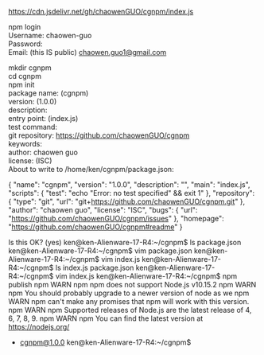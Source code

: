 https://cdn.jsdelivr.net/gh/chaowenGUO/cgnpm/index.js<br>

npm login<br>
Username: chaowen-guo<br>
Password: <br>
Email: (this IS public) chaowen.guo1@gmail.com<br>

mkdir cgnpm<br>
cd cgnpm<br>
npm init<br>
package name: (cgnpm)<br> 
version: (1.0.0)<br>
description:<br>
entry point: (index.js)<br> 
test command:<br> 
git repository: https://github.com/chaowenGUO/cgnpm<br>
keywords:<br>
author: chaowen guo<br>
license: (ISC)<br>
About to write to /home/ken/cgnpm/package.json:

{
  "name": "cgnpm",
  "version": "1.0.0",
  "description": "",
  "main": "index.js",
  "scripts": {
    "test": "echo \"Error: no test specified\" && exit 1"
  },
  "repository": {
    "type": "git",
    "url": "git+https://github.com/chaowenGUO/cgnpm.git"
  },
  "author": "chaowen guo",
  "license": "ISC",
  "bugs": {
    "url": "https://github.com/chaowenGUO/cgnpm/issues"
  },
  "homepage": "https://github.com/chaowenGUO/cgnpm#readme"
}


Is this OK? (yes) 
ken@ken-Alienware-17-R4:~/cgnpm$ ls
package.json
ken@ken-Alienware-17-R4:~/cgnpm$ vim package.json
ken@ken-Alienware-17-R4:~/cgnpm$ vim index.js
ken@ken-Alienware-17-R4:~/cgnpm$ ls
index.js  package.json
ken@ken-Alienware-17-R4:~/cgnpm$ vim index.js
ken@ken-Alienware-17-R4:~/cgnpm$ npm publish
npm WARN npm npm does not support Node.js v10.15.2
npm WARN npm You should probably upgrade to a newer version of node as we
npm WARN npm can't make any promises that npm will work with this version.
npm WARN npm Supported releases of Node.js are the latest release of 4, 6, 7, 8, 9.
npm WARN npm You can find the latest version at https://nodejs.org/
+ cgnpm@1.0.0
ken@ken-Alienware-17-R4:~/cgnpm$ 

